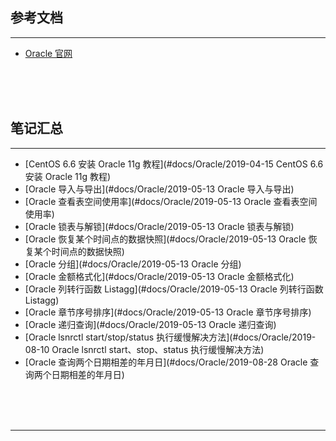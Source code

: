 ## 参考文档

---

* [Oracle 官网](https://www.oracle.com/index.html)



<br/><br/><br/>



## 笔记汇总

---

* [CentOS 6.6 安装 Oracle 11g 教程](#docs/Oracle/2019-04-15 CentOS 6.6 安装 Oracle 11g 教程)
* [Oracle 导入与导出](#docs/Oracle/2019-05-13 Oracle 导入与导出)
* [Oracle 查看表空间使用率](#docs/Oracle/2019-05-13 Oracle 查看表空间使用率)
* [Oracle 锁表与解锁](#docs/Oracle/2019-05-13 Oracle 锁表与解锁)
* [Oracle 恢复某个时间点的数据快照](#docs/Oracle/2019-05-13 Oracle 恢复某个时间点的数据快照)
* [Oracle 分组](#docs/Oracle/2019-05-13 Oracle 分组)
* [Oracle 金额格式化](#docs/Oracle/2019-05-13 Oracle 金额格式化)
* [Oracle 列转行函数 Listagg](#docs/Oracle/2019-05-13 Oracle 列转行函数 Listagg)
* [Oracle 章节序号排序](#docs/Oracle/2019-05-13 Oracle 章节序号排序)
* [Oracle 递归查询](#docs/Oracle/2019-05-13 Oracle 递归查询)
* [Oracle lsnrctl start/stop/status 执行缓慢解决方法](#docs/Oracle/2019-08-10 Oracle lsnrctl start、stop、status 执行缓慢解决方法)
* [Oracle 查询两个日期相差的年月日](#docs/Oracle/2019-08-28 Oracle 查询两个日期相差的年月日)



<br/><br/><br/>

---

